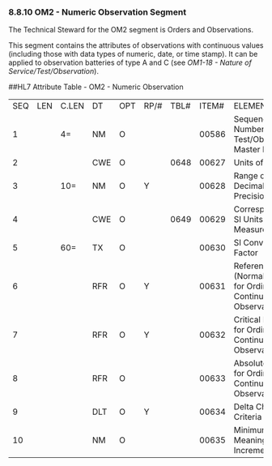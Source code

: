### 8.8.10 OM2 - Numeric Observation Segment

The Technical Steward for the OM2 segment is Orders and Observations.

This segment contains the attributes of observations with continuous values (including those with data types of numeric, date, or time stamp). It can be applied to observation batteries of type A and C (see _OM1-18 - Nature of Service/Test/Observation_).

##HL7 Attribute Table - OM2 - Numeric Observation

|     |     |     |     |     |     |     |     |     |
| --- | --- | --- | --- | --- | --- | --- | --- | --- |
| SEQ | LEN | C.LEN | DT | OPT | RP/# | TBL# | ITEM# | ELEMENT NAME |
| 1 |  | 4= | NM | O |  |  | 00586 | Sequence Number - Test/Observation Master File |
| 2 |  |  | CWE | O |  | 0648 | 00627 | Units of Measure |
| 3 |  | 10= | NM | O | Y |  | 00628 | Range of Decimal Precision |
| 4 |  |  | CWE | O |  | 0649 | 00629 | Corresponding SI Units of Measure |
| 5 |  | 60= | TX | O |  |  | 00630 | SI Conversion Factor |
| 6 |  |  | RFR | O | Y |  | 00631 | Reference (Normal) Range for Ordinal and Continuous Observations |
| 7 |  |  | RFR | O | Y |  | 00632 | Critical Range for Ordinal and Continuous Observations |
| 8 |  |  | RFR | O |  |  | 00633 | Absolute Range for Ordinal and Continuous Observations |
| 9 |  |  | DLT | O | Y |  | 00634 | Delta Check Criteria |
| 10 |  |  | NM | O |  |  | 00635 | Minimum Meaningful Increments |
